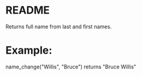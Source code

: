 README
=========

Returns full name from last and first names.

# Example:
name_change("Willis", "Bruce") returns "Bruce Willis"